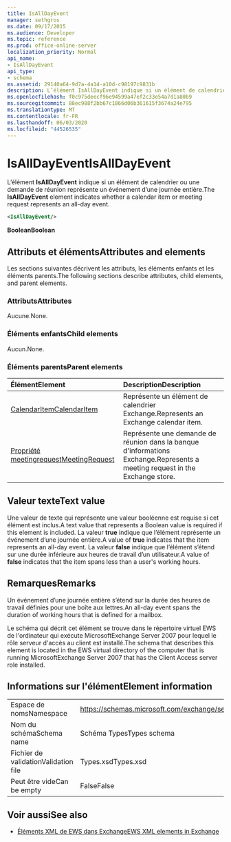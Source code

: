 ```yaml
---
title: IsAllDayEvent
manager: sethgros
ms.date: 09/17/2015
ms.audience: Developer
ms.topic: reference
ms.prod: office-online-server
localization_priority: Normal
api_name:
- IsAllDayEvent
api_type:
- schema
ms.assetid: 29140a64-9d7a-4a14-a10d-c98197c9831b
description: L’élément IsAllDayEvent indique si un élément de calendrier ou une demande de réunion représente un événement d’une journée entière.
ms.openlocfilehash: f0c975deecf96e94599a47ef2c33e54a7d1a80b9
ms.sourcegitcommit: 88ec988f2bb67c1866d06b361615f3674a24e795
ms.translationtype: MT
ms.contentlocale: fr-FR
ms.lasthandoff: 06/03/2020
ms.locfileid: "44526535"
---
```

# <a name="isalldayevent"></a><span data-ttu-id="41924-103">IsAllDayEvent</span><span class="sxs-lookup"><span data-stu-id="41924-103">IsAllDayEvent</span></span>

<span data-ttu-id="41924-104">L’élément **IsAllDayEvent** indique si un élément de calendrier ou une demande de réunion représente un événement d’une journée entière.</span><span class="sxs-lookup"><span data-stu-id="41924-104">The **IsAllDayEvent** element indicates whether a calendar item or meeting request represents an all-day event.</span></span> 
  
```xml
<IsAllDayEvent/>
```

 <span data-ttu-id="41924-105">**Boolean**</span><span class="sxs-lookup"><span data-stu-id="41924-105">**Boolean**</span></span>
## <a name="attributes-and-elements"></a><span data-ttu-id="41924-106">Attributs et éléments</span><span class="sxs-lookup"><span data-stu-id="41924-106">Attributes and elements</span></span>

<span data-ttu-id="41924-107">Les sections suivantes décrivent les attributs, les éléments enfants et les éléments parents.</span><span class="sxs-lookup"><span data-stu-id="41924-107">The following sections describe attributes, child elements, and parent elements.</span></span>
  
### <a name="attributes"></a><span data-ttu-id="41924-108">Attributs</span><span class="sxs-lookup"><span data-stu-id="41924-108">Attributes</span></span>

<span data-ttu-id="41924-109">Aucune.</span><span class="sxs-lookup"><span data-stu-id="41924-109">None.</span></span>
  
### <a name="child-elements"></a><span data-ttu-id="41924-110">Éléments enfants</span><span class="sxs-lookup"><span data-stu-id="41924-110">Child elements</span></span>

<span data-ttu-id="41924-111">Aucun.</span><span class="sxs-lookup"><span data-stu-id="41924-111">None.</span></span>
  
### <a name="parent-elements"></a><span data-ttu-id="41924-112">Éléments parents</span><span class="sxs-lookup"><span data-stu-id="41924-112">Parent elements</span></span>

|<span data-ttu-id="41924-113">**Élément**</span><span class="sxs-lookup"><span data-stu-id="41924-113">**Element**</span></span>|<span data-ttu-id="41924-114">**Description**</span><span class="sxs-lookup"><span data-stu-id="41924-114">**Description**</span></span>|
|:-----|:-----|
|[<span data-ttu-id="41924-115">CalendarItem</span><span class="sxs-lookup"><span data-stu-id="41924-115">CalendarItem</span></span>](calendaritem.md) <br/> |<span data-ttu-id="41924-116">Représente un élément de calendrier Exchange.</span><span class="sxs-lookup"><span data-stu-id="41924-116">Represents an Exchange calendar item.</span></span>  <br/> |
|[<span data-ttu-id="41924-117">Propriété meetingrequest</span><span class="sxs-lookup"><span data-stu-id="41924-117">MeetingRequest</span></span>](meetingrequest.md) <br/> |<span data-ttu-id="41924-118">Représente une demande de réunion dans la banque d'informations Exchange.</span><span class="sxs-lookup"><span data-stu-id="41924-118">Represents a meeting request in the Exchange store.</span></span>  <br/> |
   
## <a name="text-value"></a><span data-ttu-id="41924-119">Valeur texte</span><span class="sxs-lookup"><span data-stu-id="41924-119">Text value</span></span>

<span data-ttu-id="41924-120">Une valeur de texte qui représente une valeur booléenne est requise si cet élément est inclus.</span><span class="sxs-lookup"><span data-stu-id="41924-120">A text value that represents a Boolean value is required if this element is included.</span></span> <span data-ttu-id="41924-121">La valeur **true** indique que l’élément représente un événement d’une journée entière.</span><span class="sxs-lookup"><span data-stu-id="41924-121">A value of **true** indicates that the item represents an all-day event.</span></span> <span data-ttu-id="41924-122">La valeur **false** indique que l’élément s’étend sur une durée inférieure aux heures de travail d’un utilisateur.</span><span class="sxs-lookup"><span data-stu-id="41924-122">A value of **false** indicates that the item spans less than a user's working hours.</span></span> 
  
## <a name="remarks"></a><span data-ttu-id="41924-123">Remarques</span><span class="sxs-lookup"><span data-stu-id="41924-123">Remarks</span></span>

<span data-ttu-id="41924-124">Un événement d’une journée entière s’étend sur la durée des heures de travail définies pour une boîte aux lettres.</span><span class="sxs-lookup"><span data-stu-id="41924-124">An all-day event spans the duration of working hours that is defined for a mailbox.</span></span>
  
<span data-ttu-id="41924-125">Le schéma qui décrit cet élément se trouve dans le répertoire virtuel EWS de l'ordinateur qui exécute MicrosoftExchange Server 2007 pour lequel le rôle serveur d'accès au client est installé.</span><span class="sxs-lookup"><span data-stu-id="41924-125">The schema that describes this element is located in the EWS virtual directory of the computer that is running MicrosoftExchange Server 2007 that has the Client Access server role installed.</span></span>
  
## <a name="element-information"></a><span data-ttu-id="41924-126">Informations sur l'élément</span><span class="sxs-lookup"><span data-stu-id="41924-126">Element information</span></span>

|||
|:-----|:-----|
|<span data-ttu-id="41924-127">Espace de noms</span><span class="sxs-lookup"><span data-stu-id="41924-127">Namespace</span></span>  <br/> |https://schemas.microsoft.com/exchange/services/2006/types  <br/> |
|<span data-ttu-id="41924-128">Nom du schéma</span><span class="sxs-lookup"><span data-stu-id="41924-128">Schema name</span></span>  <br/> |<span data-ttu-id="41924-129">Schéma Types</span><span class="sxs-lookup"><span data-stu-id="41924-129">Types schema</span></span>  <br/> |
|<span data-ttu-id="41924-130">Fichier de validation</span><span class="sxs-lookup"><span data-stu-id="41924-130">Validation file</span></span>  <br/> |<span data-ttu-id="41924-131">Types.xsd</span><span class="sxs-lookup"><span data-stu-id="41924-131">Types.xsd</span></span>  <br/> |
|<span data-ttu-id="41924-132">Peut être vide</span><span class="sxs-lookup"><span data-stu-id="41924-132">Can be empty</span></span>  <br/> |<span data-ttu-id="41924-133">False</span><span class="sxs-lookup"><span data-stu-id="41924-133">False</span></span>  <br/> |
   
## <a name="see-also"></a><span data-ttu-id="41924-134">Voir aussi</span><span class="sxs-lookup"><span data-stu-id="41924-134">See also</span></span>



- [<span data-ttu-id="41924-135">Éléments XML de EWS dans Exchange</span><span class="sxs-lookup"><span data-stu-id="41924-135">EWS XML elements in Exchange</span></span>](ews-xml-elements-in-exchange.md)

